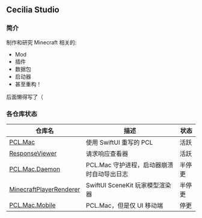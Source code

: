## Cecilia Studio

### 简介

制作和研究 Minecraft 相关的:
- Mod
- 插件
- 数据包
- 启动器
- 甚至重构！

后面懒得写了（

### 各仓库状态
| 仓库名 | 描述 | 状态  |
| ------- | ------ | ----- |
| [PCL.Mac](https://github.com/CeciliaStudio/PCL.Mac) | 使用 SwiftUI 重写的 PCL | 活跃 |
| [ResponseViewer](https://github.com/CeciliaStudio/ResponseViewer) | 请求响应查看器 | 活跃 |
| [PCL.Mac.Daemon](https://github.com/CeciliaStudio/PCL.Mac.Daemon) | PCL.Mac 守护进程，启动器崩溃时自动导出日志 | 半停更 |
| [MinecraftPlayerRenderer](https://github.com/CeciliaStudio/MinecraftPlayerRenderer) | SwiftUI SceneKit 玩家模型渲染器 | 半停更 |
| [PCL.Mac.Mobile](https://github.com/CeciliaStudio/PCL.Mac.Mobile) | PCL.Mac，但是仅 UI 移动端 | 停更 |
